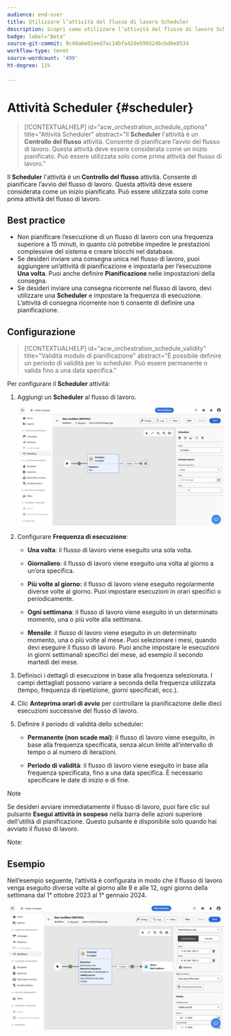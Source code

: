 ```yaml
---
audience: end-user
title: Utilizzare l’attività del flusso di lavoro Scheduler
description: Scopri come utilizzare l’attività del flusso di lavoro Scheduler
badge: label="Beta"
source-git-commit: 9c48a6e02eed7ac14bfa42de59932d6cbd6e8534
workflow-type: tm+mt
source-wordcount: '499'
ht-degree: 11%

---
```



# Attività Scheduler {#scheduler}


>[!CONTEXTUALHELP]
>id="acw_orchestration_schedule_options"
>title="Attività Scheduler"
>abstract="Il **Scheduler** l&#39;attività è un **Controllo del flusso** attività. Consente di pianificare l’avvio del flusso di lavoro. Questa attività deve essere considerata come un inizio pianificato. Può essere utilizzata solo come prima attività del flusso di lavoro."


Il **Scheduler** l&#39;attività è un **Controllo del flusso** attività. Consente di pianificare l’avvio del flusso di lavoro. Questa attività deve essere considerata come un inizio pianificato. Può essere utilizzata solo come prima attività del flusso di lavoro.

## Best practice

* Non pianificare l’esecuzione di un flusso di lavoro con una frequenza superiore a 15 minuti, in quanto ciò potrebbe impedire le prestazioni complessive del sistema e creare blocchi nel database.
* Se desideri inviare una consegna unica nel flusso di lavoro, puoi aggiungere un’attività di pianificazione e impostarla per l’esecuzione **Una volta**. Puoi anche definire **Pianificazione** nelle impostazioni della consegna.
* Se desideri inviare una consegna ricorrente nel flusso di lavoro, devi utilizzare una **Scheduler** e impostare la frequenza di esecuzione. L’attività di consegna ricorrente non ti consente di definire una pianificazione.

## Configurazione

>[!CONTEXTUALHELP]
>id="acw_orchestration_schedule_validity"
>title="Validità modulo di pianificazione"
>abstract="È possibile definire un periodo di validità per lo scheduler. Può essere permanente o valida fino a una data specifica."

Per configurare il **Scheduler** attività:

1. Aggiungi un **Scheduler** al flusso di lavoro.

   ![](../assets/workflow-scheduler.png)

1. Configurare **Frequenza di esecuzione**:

   * **Una volta**: il flusso di lavoro viene eseguito una sola volta.

   * **Giornaliero**: il flusso di lavoro viene eseguito una volta al giorno a un’ora specifica.

   * **Più volte al giorno:** il flusso di lavoro viene eseguito regolarmente diverse volte al giorno. Puoi impostare esecuzioni in orari specifici o periodicamente.

   * **Ogni settimana**: il flusso di lavoro viene eseguito in un determinato momento, una o più volte alla settimana.

   * **Mensile**: il flusso di lavoro viene eseguito in un determinato momento, una o più volte al mese. Puoi selezionare i mesi, quando devi eseguire il flusso di lavoro. Puoi anche impostare le esecuzioni in giorni settimanali specifici del mese, ad esempio il secondo martedì del mese.

1. Definisci i dettagli di esecuzione in base alla frequenza selezionata. I campi dettagliati possono variare a seconda della frequenza utilizzata (tempo, frequenza di ripetizione, giorni specificati, ecc.).

1. Clic **Anteprima orari di avvio** per controllare la pianificazione delle dieci esecuzioni successive del flusso di lavoro.

1. Definire il periodo di validità dello scheduler:

   * **Permanente (non scade mai)**: il flusso di lavoro viene eseguito, in base alla frequenza specificata, senza alcun limite all’intervallo di tempo o al numero di iterazioni.

   * **Periodo di validità**: il flusso di lavoro viene eseguito in base alla frequenza specificata, fino a una data specifica. È necessario specificare le date di inizio e di fine.

>[!NOTE]
>
>Se desideri avviare immediatamente il flusso di lavoro, puoi fare clic sul pulsante **Esegui attività in sospeso** nella barra delle azioni superiore dell&#39;utilità di pianificazione. Questo pulsante è disponibile solo quando hai avviato il flusso di lavoro.

Note:


## Esempio

Nell’esempio seguente, l’attività è configurata in modo che il flusso di lavoro venga eseguito diverse volte al giorno alle 9 e alle 12, ogni giorno della settimana dal 1° ottobre 2023 al 1° gennaio 2024.

![](../assets/workflow-scheduler2.png)



